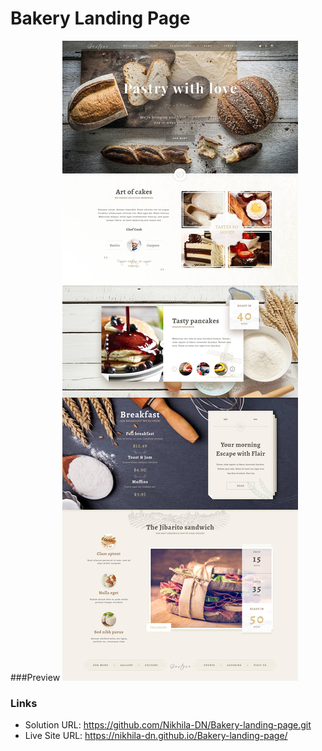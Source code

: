 # Bakery Landing Page
###Preview
![Design preview for the Bakery Landing Page](./bakery_website_o.jpg)

### Links

- Solution URL: https://github.com/Nikhila-DN/Bakery-landing-page.git
- Live Site URL: https://nikhila-dn.github.io/Bakery-landing-page/
